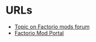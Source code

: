# URLs #
* [Topic on Factorio mods forum](https://forums.factorio.com/viewtopic.php?f=93&t=28059)
* [Factorio Mod Portal](https://mods.factorio.com/mods/demonicalmonk/TrainSpeedLimit)
